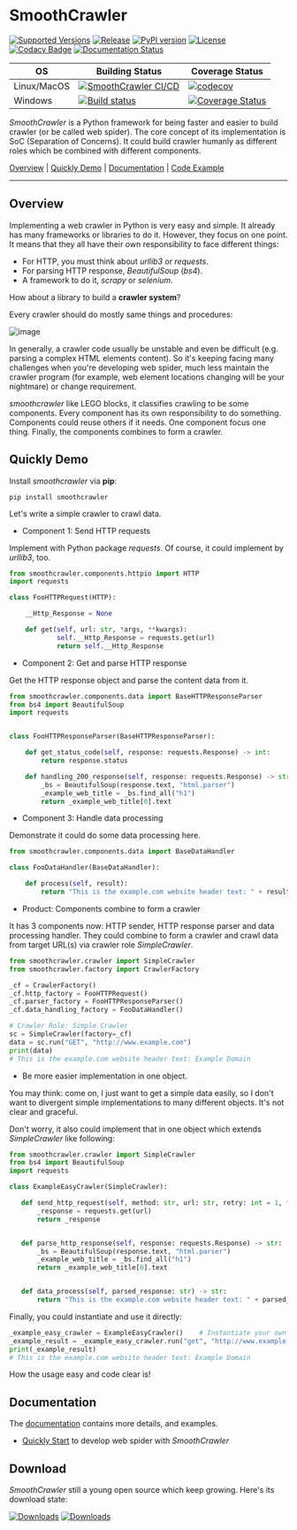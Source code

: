 # SmoothCrawler

[![Supported Versions](https://img.shields.io/pypi/pyversions/smoothcrawler.svg?logo=python&logoColor=FBE072)](https://pypi.org/project/smoothcrawler)
[![Release](https://img.shields.io/github/release/Chisanan232/SmoothCrawler.svg?label=Release&logo=github)](https://github.com/Chisanan232/SmoothCrawler/releases)
[![PyPI version](https://badge.fury.io/py/SmoothCrawler.svg?logo=pypi)](https://badge.fury.io/py/SmoothCrawler)
[![License](https://img.shields.io/badge/License-Apache%202.0-blue.svg?logo=apache)](https://opensource.org/licenses/Apache-2.0)
[![Codacy Badge](https://app.codacy.com/project/badge/Grade/cf25e1acc34a4c44b6b1ac7084cfe7c5)](https://www.codacy.com/gh/Chisanan232/smoothcrawler/dashboard?utm_source=github.com&amp;utm_medium=referral&amp;utm_content=Chisanan232/smoothcrawler&amp;utm_campaign=Badge_Grade)
[![Documentation Status](https://readthedocs.org/projects/smoothcrawler/badge/?version=latest)](https://smoothcrawler.readthedocs.io/en/latest/?badge=latest)

| OS | Building Status | Coverage Status |
|------------|------------|--------|
| Linux/MacOS |[![SmoothCrawler CI/CD](https://github.com/Chisanan232/smoothcrawler/actions/workflows/ci-cd-master.yml/badge.svg)](https://github.com/Chisanan232/smoothcrawler/actions/workflows/ci-cd-master.yml)|[![codecov](https://codecov.io/gh/Chisanan232/smoothcrawler/branch/master/graph/badge.svg?token=BTYTU20FBT)](https://codecov.io/gh/Chisanan232/smoothcrawler)|
| Windows |[![Build status](https://ci.appveyor.com/api/projects/status/1eri78jtxvu5r0q2?svg=true)](https://ci.appveyor.com/project/Chisanan232/smoothcrawler)|[![Coverage Status](https://coveralls.io/repos/github/Chisanan232/smoothcrawler/badge.svg?branch=master)](https://coveralls.io/github/Chisanan232/smoothcrawler?branch=master)|

[comment]: <> (| Linux |[![Build Status]&#40;https://app.travis-ci.com/Chisanan232/smoothcrawler.svg?branch=master&#41;]&#40;https://app.travis-ci.com/Chisanan232/smoothcrawler&#41;|Deprecated|)

[comment]: <> (| Linux |[![CircleCI]&#40;https://circleci.com/gh/Chisanan232/smoothcrawler.svg?style=shield&#41;]&#40;https://app.circleci.com/pipelines/github/Chisanan232/smoothcrawler&#41;|[![codecov]&#40;https://codecov.io/gh/Chisanan232/smoothcrawler/branch/master/graph/badge.svg?token=BTYTU20FBT&#41;]&#40;https://codecov.io/gh/Chisanan232/smoothcrawler&#41;|)

*SmoothCrawler* is a Python framework for being faster and easier to build crawler (or be called web spider).
The core concept of its implementation is SoC (Separation of Concerns). It could build crawler humanly as different 
roles which be combined with different components.

[Overview](#overview) | [Quickly Demo](#quickly-demo) | [Documentation](#documentation)  | [Code Example](https://github.com/Chisanan232/smoothcrawler/tree/master/example)
<hr>


## Overview

Implementing a web crawler in Python is very easy and simple. It already has many frameworks or libraries to do it.
However, they focus on one point. It means that they all have their own responsibility to face different things:

* For HTTP, you must think about *urllib3* or *requests*.
* For parsing HTTP response, *BeautifulSoup* (*bs4*).
* A framework to do it, *scrapy* or *selenium*.

How about a library to build a **crawler system**?

Every crawler should do mostly same things and procedures:

![image](https://github.com/Chisanan232/smoothcrawler/blob/master/docs/source/images/work_flow/Work_Process(Briefly).drawio.png)

In generally, a crawler code usually be unstable and even be difficult (e.g. parsing a complex HTML elements content). 
So it's keeping facing many challenges when you're developing web spider, much less maintain the crawler program (for 
example, web element locations changing will be your nightmare) or change requirement.

_smoothcrawler_ like LEGO blocks, it classifies crawling to be some components. Every component has its own responsibility to do something. 
Components could reuse others if it needs. One component focus one thing. Finally, the components combines to form a crawler.


## Quickly Demo

Install _smoothcrawler_ via **pip**:

    pip install smoothcrawler

Let's write a simple crawler to crawl data.

* Component 1: Send HTTP requests

Implement with Python package _requests_. Of course, it could implement by _urllib3_, too.

```python
from smoothcrawler.components.httpio import HTTP
import requests

class FooHTTPRequest(HTTP):

    __Http_Response = None

    def get(self, url: str, *args, **kwargs):
            self.__Http_Response = requests.get(url)
            return self.__Http_Response
```

* Component 2: Get and parse HTTP response

Get the HTTP response object and parse the content data from it.

```python
from smoothcrawler.components.data import BaseHTTPResponseParser
from bs4 import BeautifulSoup
import requests


class FooHTTPResponseParser(BaseHTTPResponseParser):

    def get_status_code(self, response: requests.Response) -> int:
        return response.status

    def handling_200_response(self, response: requests.Response) -> str:
        _bs = BeautifulSoup(response.text, "html.parser")
        _example_web_title = _bs.find_all("h1")
        return _example_web_title[0].text
```

* Component 3: Handle data processing

Demonstrate it could do some data processing here.

```python
from smoothcrawler.components.data import BaseDataHandler

class FooDataHandler(BaseDataHandler):

    def process(self, result):
        return "This is the example.com website header text: " + result
```

* Product: Components combine to form a  crawler

It has 3 components now: HTTP sender, HTTP response parser and data processing handler.
They could combine to form a crawler and crawl data from target URL(s) via crawler role _SimpleCrawler_.

```python
from smoothcrawler.crawler import SimpleCrawler
from smoothcrawler.factory import CrawlerFactory

_cf = CrawlerFactory()
_cf.http_factory = FooHTTPRequest()
_cf.parser_factory = FooHTTPResponseParser()
_cf.data_handling_factory = FooDataHandler()

# Crawler Role: Simple Crawler
sc = SimpleCrawler(factory=_cf)
data = sc.run("GET", "http://www.example.com")
print(data)
# This is the example.com website header text: Example Domain
```

* Be more easier implementation in one object.

You may think: come on, I just want to get a simple data easily, so I don't want to 
divergent simple implementations to many different objects. It's not clear and graceful.

Don't worry, it also could implement that in one object which extends _SimpleCrawler_ like following:

```python
from smoothcrawler.crawler import SimpleCrawler
from bs4 import BeautifulSoup
import requests

class ExampleEasyCrawler(SimpleCrawler):

   def send_http_request(self, method: str, url: str, retry: int = 1, *args, **kwargs) -> requests.Response:
       _response = requests.get(url)
       return _response


   def parse_http_response(self, response: requests.Response) -> str:
       _bs = BeautifulSoup(response.text, "html.parser")
       _example_web_title = _bs.find_all("h1")
       return _example_web_title[0].text


   def data_process(self, parsed_response: str) -> str:
       return "This is the example.com website header text: " + parsed_response
```

Finally, you could instantiate and use it directly:

```python
_example_easy_crawler = ExampleEasyCrawler()    # Instantiate your own crawler object
_example_result = _example_easy_crawler.run("get", "http://www.example.com")    # Run the web spider task with function *run* and get the result
print(_example_result)
# This is the example.com website header text: Example Domain
```

How the usage easy and code clear is!


## Documentation

The [documentation](https://smoothcrawler.readthedocs.io) contains more details, and examples.

* [Quickly Start](https://smoothcrawler.readthedocs.io/en/latest/quickly_start.html) to develop web spider with *SmoothCrawler*


## Download 

*SmoothCrawler* still a young open source which keep growing. Here's its download state: 

[![Downloads](https://pepy.tech/badge/smoothcrawler)](https://pepy.tech/project/smoothcrawler)
[![Downloads](https://pepy.tech/badge/smoothcrawler/month)](https://pepy.tech/project/smoothcrawler)
